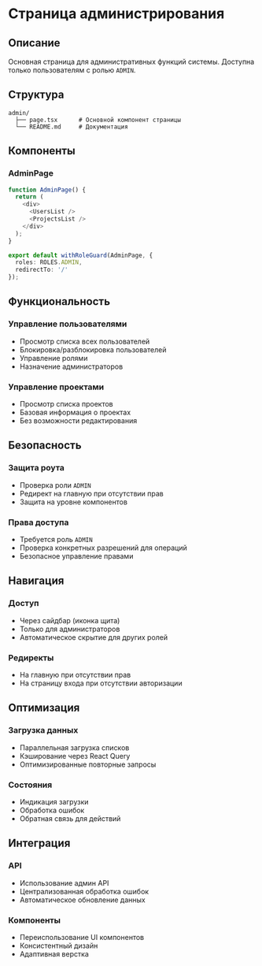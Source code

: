 # Страница администрирования

## Описание
Основная страница для административных функций системы. Доступна только пользователям с ролью `ADMIN`.

## Структура
```
admin/
  ├── page.tsx      # Основной компонент страницы
  └── README.md     # Документация
```

## Компоненты

### AdminPage
```typescript
function AdminPage() {
  return (
    <div>
      <UsersList />
      <ProjectsList />
    </div>
  );
}

export default withRoleGuard(AdminPage, {
  roles: ROLES.ADMIN,
  redirectTo: '/'
});
```

## Функциональность

### Управление пользователями
- Просмотр списка всех пользователей
- Блокировка/разблокировка пользователей
- Управление ролями
- Назначение администраторов

### Управление проектами
- Просмотр списка проектов
- Базовая информация о проектах
- Без возможности редактирования

## Безопасность

### Защита роута
- Проверка роли `ADMIN`
- Редирект на главную при отсутствии прав
- Защита на уровне компонентов

### Права доступа
- Требуется роль `ADMIN`
- Проверка конкретных разрешений для операций
- Безопасное управление правами

## Навигация

### Доступ
- Через сайдбар (иконка щита)
- Только для администраторов
- Автоматическое скрытие для других ролей

### Редиректы
- На главную при отсутствии прав
- На страницу входа при отсутствии авторизации

## Оптимизация

### Загрузка данных
- Параллельная загрузка списков
- Кэширование через React Query
- Оптимизированные повторные запросы

### Состояния
- Индикация загрузки
- Обработка ошибок
- Обратная связь для действий

## Интеграция

### API
- Использование админ API
- Централизованная обработка ошибок
- Автоматическое обновление данных

### Компоненты
- Переиспользование UI компонентов
- Консистентный дизайн
- Адаптивная верстка 